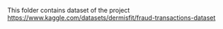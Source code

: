 This folder contains dataset of the project
https://www.kaggle.com/datasets/dermisfit/fraud-transactions-dataset
